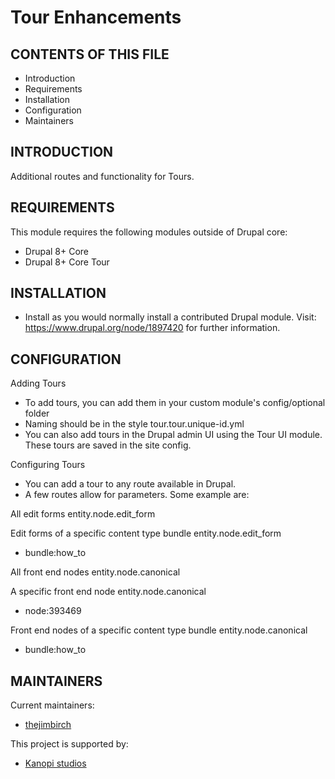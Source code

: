 # Tour Enhancements

CONTENTS OF THIS FILE
---------------------

 * Introduction
 * Requirements
 * Installation
 * Configuration
 * Maintainers


INTRODUCTION
------------

Additional routes and functionality for Tours.


REQUIREMENTS
------------

This module requires the following modules outside of Drupal core:

 * Drupal 8+ Core
 * Drupal 8+ Core Tour


INSTALLATION
------------

 * Install as you would normally install a contributed Drupal module. Visit:
   https://www.drupal.org/node/1897420 for further information.


CONFIGURATION
-------------

Adding Tours
* To add tours, you can add them in your custom module's config/optional folder
* Naming should be in the style tour.tour.unique-id.yml
* You can also add tours in the Drupal admin UI using the Tour UI module.  These tours are saved in the site config.

Configuring Tours
* You can add a tour to any route available in Drupal.
* A few routes allow for parameters.  Some example are:

All edit forms
entity.node.edit_form

Edit forms of a specific content type bundle
entity.node.edit_form
- bundle:how_to

All front end nodes
entity.node.canonical

A specific front end node
entity.node.canonical
- node:393469

Front end nodes of a specific content type bundle
entity.node.canonical
- bundle:how_to

MAINTAINERS
-----------

Current maintainers:
 * [thejimbirch](https://www.drupal.org/u/thejimbirch)

This project is supported by:
 * [Kanopi studios](https://www.drupal.org/kanopi-studios)
